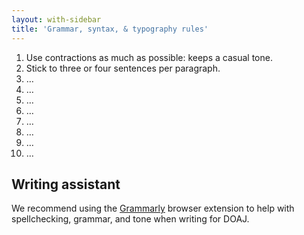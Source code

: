 ```yaml
---
layout: with-sidebar
title: 'Grammar, syntax, & typography rules'
---
```


1. Use contractions as much as possible: keeps a casual tone.
2. Stick to three or four sentences per paragraph.
3. &hellip;
4. &hellip;
5. &hellip;
6. &hellip;
7. &hellip;
8. &hellip;
9. &hellip;
10. &hellip;

## Writing assistant

We recommend using the [Grammarly](https://app.grammarly.com/) browser extension to help with spellchecking, grammar, and tone when writing for DOAJ.
